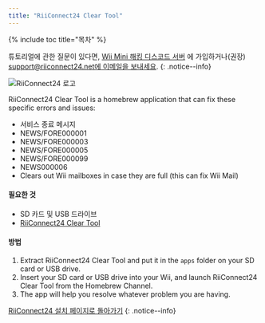 ```yaml
---
title: "RiiConnect24 Clear Tool"
---
```


{% include toc title="목차" %}

튜토리얼에 관한 질문이 있다면, [Wii Mini 해킹 디스코드 서버](https://discord.gg/rc24) 에 가입하거나(권장) [support@riiconnect24.net에 이메일을 보내세요](mailto:support@riiconnect24.net).
{: .notice--info}

![RiiConnect24 로고](/images/WiiRC24Logo.jpg)

RiiConnect24 Clear Tool is a homebrew application that can fix these specific errors and issues:

+ 서비스 종료 메시지
+ NEWS/FORE000001
+ NEWS/FORE000003
+ NEWS/FORE000005
+ NEWS/FORE000099
+ NEWS000006
+ Clears out Wii mailboxes in case they are full (this can fix Wii Mail)

#### 필요한 것
* SD 카드 및 USB 드라이브
* [RiiConnect24 Clear Tool](https://oscwii.org/library/app/RC24-Clear-Tool)

#### 방법

1. Extract RiiConnect24 Clear Tool and put it in the `apps` folder on your SD card or USB drive.
2. Insert your SD card or USB drive into your Wii, and launch RiiConnect24 Clear Tool from the Homebrew Channel.
3. The app will help you resolve whatever problem you are having.

[RiiConnect24 설치 페이지로 돌아가기](riiconnect24)
{: .notice--info}
